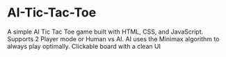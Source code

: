 # AI-Tic-Tac-Toe
A simple AI Tic Tac Toe game built with HTML, CSS, and JavaScript.  Supports 2 Player mode or Human vs AI.  AI uses the Minimax algorithm to always play optimally.  Clickable board with a clean UI
